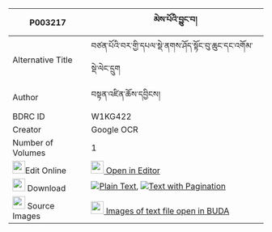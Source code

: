 |P003217|མེས་པོའི་བྱུང་བ། 
| --- | --- 
|Alternative Title |བཙན་པོའི་བར་གྱི་དཔལ་སྡེ་ནགས་ཤོད་སྟོང་བུ་ཆུང་དང་འགོམ་སྡེ་ལེང་དྲུག
|Author| བསྟན་འཛིན་ཆོས་དབྱིངས།
|BDRC ID | W1KG422
|Creator | Google OCR
|Number of Volumes| 1
|<img width="25" src="https://img.icons8.com/color/25/000000/edit-property.png">Edit Online| [<img width="25" src="https://avatars.githubusercontent.com/u/45091458?s=200&v=4"> Open in Editor](http://editor.openpecha.org/P003217)
|<img width="25" src="https://img.icons8.com/fluent/48/000000/download-2.png"/>  Download | [![](https://img.icons8.com/color/20/000000/txt.png)Plain Text](https://github.com/Openpecha/P003217/releases/download/v1/mepo_i_jungwa_plain_P003217.zip), [![](https://img.icons8.com/color/20/000000/txt.png)Text with Pagination](https://github.com/Openpecha/P003217/releases/download/v1/mepo_i_jungwa_pages_P003217.zip)
|<img width="25" src="https://img.icons8.com/plasticine/100/000000/pictures-folder.png"/>  Source Images | [<img width="25" src="https://library.bdrc.io/icons/BUDA-small.svg"> Images of text file open in BUDA](https://library.bdrc.io/show/bdr:W1KG422)